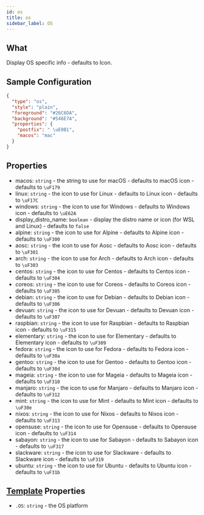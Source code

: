 ```yaml
---
id: os
title: os
sidebar_label: OS
---
```


## What

Display OS specific info - defaults to Icon.

## Sample Configuration

```json
{
  "type": "os",
  "style": "plain",
  "foreground": "#26C6DA",
  "background": "#546E7A",
  "properties": {
    "postfix": " \uE0B1",
    "macos": "mac"
  }
}
```

## Properties

- macos: `string` - the string to use for macOS - defaults to macOS icon - defaults to `\uF179`
- linux: `string` - the icon to use for Linux - defaults to Linux icon - defaults to `\uF17C`
- windows: `string` - the icon to use for Windows - defaults to Windows icon - defaults to `\uE62A`
- display_distro_name: `boolean` - display the distro name or icon (for WSL and Linux) - defaults to `false`
- alpine: `string` - the icon to use for Alpine - defaults to Alpine icon - defaults to `\uF300`
- aosc: `string` - the icon to use for Aosc - defaults to Aosc icon - defaults to `\uF301`
- arch: `string` - the icon to use for Arch - defaults to Arch icon - defaults to `\uF303`
- centos: `string` - the icon to use for Centos - defaults to Centos icon - defaults to `\uF304`
- coreos: `string` - the icon to use for Coreos - defaults to Coreos icon - defaults to `\uF305`
- debian: `string` - the icon to use for Debian - defaults to Debian icon - defaults to `\uF306`
- devuan: `string` - the icon to use for Devuan - defaults to Devuan icon - defaults to `\uF307`
- raspbian: `string` - the icon to use for Raspbian - defaults to Raspbian icon - defaults to `\uF315`
- elementary: `string` - the icon to use for Elementary - defaults to Elementary icon - defaults to `\uF309`
- fedora: `string` - the icon to use for Fedora - defaults to Fedora icon - defaults to `\uF30a`
- gentoo: `string` - the icon to use for Gentoo - defaults to Gentoo icon - defaults to `\uF30d`
- mageia: `string` - the icon to use for Mageia - defaults to Mageia icon - defaults to `\uF310`
- manjaro: `string` - the icon to use for Manjaro - defaults to Manjaro icon - defaults to `\uF312`
- mint: `string` - the icon to use for Mint - defaults to Mint icon - defaults to `\uF30e`
- nixos: `string` - the icon to use for Nixos - defaults to Nixos icon - defaults to `\uF313`
- opensuse: `string` - the icon to use for Opensuse - defaults to Opensuse icon - defaults to `\uF314`
- sabayon: `string` - the icon to use for Sabayon - defaults to Sabayon icon - defaults to `\uF317`
- slackware: `string` - the icon to use for Slackware - defaults to Slackware icon - defaults to `\uF319`
- ubuntu: `string` - the icon to use for Ubuntu - defaults to Ubuntu icon - defaults to `\uF31b`

## [Template][templates] Properties

- `.OS`: `string` - the OS platform

[templates]: /docs/config-templates
